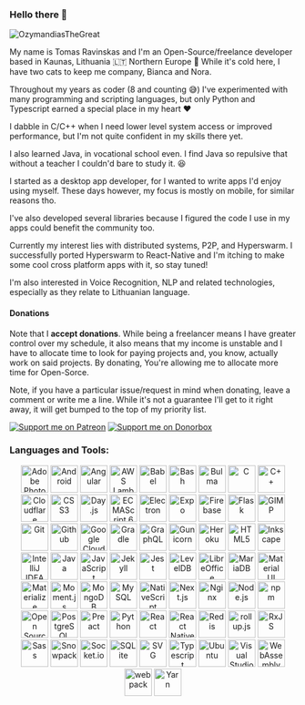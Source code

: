 ### Hello there 👋

![OzymandiasTheGreat](https://komarev.com/ghpvc/?username=ozymandiasthegreat&label=Profile%20views&color=0e75b6&style=flat)



My name is Tomas Ravinskas and I'm an Open-Source/freelance developer based in Kaunas, Lithuania 🇱🇹 Northern Europe 🥶
While it's cold here, I have two cats to keep me company, Bianca and Nora.

Throughout my years as coder (8 and counting 😅) I've experimented with many programming and scripting languages,
but only Python and Typescript earned a special place in my heart ❤️

I dabble in C/C++ when I need lower level system access or improved performance, but I'm not quite confident in my skills there yet.

I also learned Java, in vocational school even. I find Java so repulsive that without a teacher I couldn'd bare to study it. 😆

I started as a desktop app developer, for I wanted to write apps I'd enjoy using myself. These days however, my focus is mostly on
mobile, for similar reasons tho.

I've also developed several libraries because I figured the code I use in my apps could benefit the community too.

Currently my interest lies with distributed systems, P2P, and Hyperswarm.
I successfully ported Hyperswarm to React-Native and I'm itching to make some cool cross platform apps with it, so stay tuned!

I'm also interested in Voice Recognition, NLP and related technologies, especially as they relate to Lithuanian language.

#### Donations

Note that I **accept donations**. While being a freelancer means I have greater control over my schedule, it also means that my income is unstable and I have to allocate time to look for paying
projects and, you know, actually work on said projects.
By donating, You're allowing me to allocate more time for Open-Sorce.

Note, if you have a particular issue/request in mind when donating, leave a comment or write me a line.
While it's not a guarantee I'll get to it right away,
it will get bumped to the top of my priority list.

[![Support me on Patreon](https://img.shields.io/endpoint.svg?url=https%3A%2F%2Fshieldsio-patreon.vercel.app%2Fapi%3Fusername%3Dozymandias%26type%3Dpledges&style=for-the-badge)](https://patreon.com/ozymandias)
[![Support me on Donorbox](https://donorbox.org/images/png-donate/button-medium-blue.png)](https://donorbox.org/tomasrav-open-source-development)


### Languages and Tools:

<p align="center"><a href="https://www.adobe.com/products/photoshop.html" title="Adobe Photoshop"><img src="https://github.com/get-icon/geticon/raw/master/icons/adobe-photoshop.svg" alt="Adobe Photoshop" width="48" height="48" /></a> <a href="https://www.android.com/" title="Android"><img src="https://github.com/get-icon/geticon/raw/master/icons/android-icon.svg" alt="Android" width="48" height="48" /></a> <a href="https://angular.io/" title="Angular"><img src="https://github.com/get-icon/geticon/raw/master/icons/angular-icon.svg" alt="Angular" width="48" height="48" /></a> <a href="https://aws.amazon.com/lambda/" title="AWS Lambda"><img src="https://github.com/get-icon/geticon/raw/master/icons/aws-lambda.svg" alt="AWS Lambda" width="48" height="48" /></a> <a href="https://babeljs.io/" title="Babel"><img src="https://github.com/get-icon/geticon/raw/master/icons/babel.svg" alt="Babel" width="48" height="48" /></a> <a href="https://www.gnu.org/software/bash/" title="Bash"><img src="https://github.com/get-icon/geticon/raw/master/icons/bash.svg" alt="Bash" width="48" height="48" /></a> <a href="https://bulma.io/" title="Bulma"><img src="https://github.com/get-icon/geticon/raw/master/icons/bulma.svg" alt="Bulma" width="48" height="48" /></a> <a href="https://en.wikipedia.org/wiki/C_(programming_language)" title="C"><img src="https://github.com/get-icon/geticon/raw/master/icons/c.svg" alt="C" width="48" height="48" /></a> <a href="https://isocpp.org/" title="C++"><img src="https://github.com/get-icon/geticon/raw/master/icons/c-plusplus.svg" alt="C++" width="48" height="48" /></a> <a href="https://www.cloudflare.com/" title="Cloudflare"><img src="https://github.com/get-icon/geticon/raw/master/icons/cloudflare.svg" alt="Cloudflare" width="48" height="48" /></a> <a href="https://www.w3.org/TR/CSS/" title="CSS3"><img src="https://github.com/get-icon/geticon/raw/master/icons/css-3.svg" alt="CSS3" width="48" height="48" /></a> <a href="https://day.js.org/" title="Day.js"><img src="https://github.com/get-icon/geticon/raw/master/icons/day-js.svg" alt="Day.js" width="48" height="48" /></a> <a href="https://tc39.es/ecma262/" title="ECMAScript 6"><img src="https://github.com/get-icon/geticon/raw/master/icons/es6.svg" alt="ECMAScript 6" width="48" height="48" /></a> <a href="https://www.electronjs.org/" title="Electron"><img src="https://github.com/get-icon/geticon/raw/master/icons/electron.svg" alt="Electron" width="48" height="48" /></a> <a href="https://expo.io/" title="Expo"><img src="https://github.com/get-icon/geticon/raw/master/icons/expo.svg" alt="Expo" width="48" height="48" /></a> <a href="https://www.firebase.com/" title="Firebase"><img src="https://github.com/get-icon/geticon/raw/master/icons/firebase.svg" alt="Firebase" width="48" height="48" /></a> <a href="https://flask.pocoo.org/" title="Flask"><img src="https://github.com/get-icon/geticon/raw/master/icons/flask.svg" alt="Flask" width="48" height="48" /></a> <a href="https://www.gimp.org/" title="GIMP"><img src="https://github.com/get-icon/geticon/raw/master/icons/gimp.svg" alt="GIMP" width="48" height="48" /></a> <a href="https://git-scm.com/" title="Git"><img src="https://github.com/get-icon/geticon/raw/master/icons/git-icon.svg" alt="Git" width="48" height="48" /></a> <a href="https://github.com/" title="Github"><img src="https://github.com/get-icon/geticon/raw/master/icons/github-icon.svg" alt="Github" width="48" height="48" /></a> <a href="https://cloud.google.com/functions/" title="Google Cloud Functions"><img src="https://github.com/get-icon/geticon/raw/master/icons/google-cloud-functions.svg" alt="Google Cloud Functions" width="48" height="48" /></a> <a href="https://gradle.org/" title="Gradle"><img src="https://github.com/get-icon/geticon/raw/master/icons/gradle.svg" alt="Gradle" width="48" height="48" /></a> <a href="https://graphql.org/" title="GraphQL"><img src="https://github.com/get-icon/geticon/raw/master/icons/graphql.svg" alt="GraphQL" width="48" height="48" /></a> <a href="https://gunicorn.org/" title="Gunicorn"><img src="https://github.com/get-icon/geticon/raw/master/icons/gunicorn.svg" alt="Gunicorn" width="48" height="48" /></a> <a href="https://www.heroku.com/" title="Heroku"><img src="https://github.com/get-icon/geticon/raw/master/icons/heroku-icon.svg" alt="Heroku" width="48" height="48" /></a> <a href="https://www.w3.org/TR/html5/" title="HTML5"><img src="https://github.com/get-icon/geticon/raw/master/icons/html-5.svg" alt="HTML5" width="48" height="48" /></a> <a href="https://inkscape.org/" title="Inkscape"><img src="https://github.com/get-icon/geticon/raw/master/icons/inkscape.svg" alt="Inkscape" width="48" height="48" /></a> <a href="https://www.jetbrains.com/idea/" title="IntelliJ IDEA"><img src="https://github.com/get-icon/geticon/raw/master/icons/intellij-idea.svg" alt="IntelliJ IDEA" width="48" height="48" /></a> <a href="https://www.java.com/" title="Java"><img src="https://github.com/get-icon/geticon/raw/master/icons/java.svg" alt="Java" width="48" height="48" /></a> <a href="https://developer.mozilla.org/en-US/docs/Web/JavaScript" title="JavaScript"><img src="https://github.com/get-icon/geticon/raw/master/icons/javascript.svg" alt="JavaScript" width="48" height="48" /></a> <a href="https://jekyllrb.com/" title="Jekyll"><img src="https://github.com/get-icon/geticon/raw/master/icons/jekyll.svg" alt="Jekyll" width="48" height="48" /></a> <a href="https://jestjs.io/" title="Jest"><img src="https://github.com/get-icon/geticon/raw/master/icons/jest.svg" alt="Jest" width="48" height="48" /></a> <a href="https://github.com/google/leveldb" title="LevelDB"><img src="https://github.com/get-icon/geticon/raw/master/icons/leveldb.svg" alt="LevelDB" width="48" height="48" /></a> <a href="https://www.libreoffice.org/" title="LibreOffice"><img src="https://github.com/get-icon/geticon/raw/master/icons/libreoffice-icon.svg" alt="LibreOffice" width="48" height="48" /></a> <a href="https://mariadb.org/" title="MariaDB"><img src="https://github.com/get-icon/geticon/raw/master/icons/mariadb-icon.svg" alt="MariaDB" width="48" height="48" /></a> <a href="https://material-ui.com/" title="Material UI"><img src="https://github.com/get-icon/geticon/raw/master/icons/material-ui.svg" alt="Material UI" width="48" height="48" /></a> <a href="https://materializecss.com/" title="Materialize"><img src="https://github.com/get-icon/geticon/raw/master/icons/materializecss.svg" alt="Materialize" width="48" height="48" /></a> <a href="https://momentjs.com/" title="Moment.js"><img src="https://github.com/get-icon/geticon/raw/master/icons/momentjs.svg" alt="Moment.js" width="48" height="48" /></a> <a href="https://www.mongodb.org/" title="MongoDB"><img src="https://github.com/get-icon/geticon/raw/master/icons/mongodb-icon.svg" alt="MongoDB" width="48" height="48" /></a> <a href="https://dev.mysql.com/" title="MySQL"><img src="https://github.com/get-icon/geticon/raw/master/icons/mysql.svg" alt="MySQL" width="48" height="48" /></a> <a href="https://www.nativescript.org/" title="NativeScript"><img src="https://github.com/get-icon/geticon/raw/master/icons/nativescript.svg" alt="NativeScript" width="48" height="48" /></a> <a href="https://nextjs.org/" title="Next.js"><img src="https://github.com/get-icon/geticon/raw/master/icons/nextjs-icon.svg" alt="Next.js" width="48" height="48" /></a> <a href="https://www.nginx.com/" title="Nginx"><img src="https://github.com/get-icon/geticon/raw/master/icons/nginx-icon.svg" alt="Nginx" width="48" height="48" /></a> <a href="https://nodejs.org/" title="Node.js"><img src="https://github.com/get-icon/geticon/raw/master/icons/nodejs-icon.svg" alt="Node.js" width="48" height="48" /></a> <a href="https://www.npmjs.com/" title="npm"><img src="https://github.com/get-icon/geticon/raw/master/icons/npm.svg" alt="npm" width="48" height="48" /></a> <a href="https://opensource.org/" title="Open Source Initiative"><img src="https://github.com/get-icon/geticon/raw/master/icons/opensource.svg" alt="Open Source Initiative" width="48" height="48" /></a> <a href="https://www.postgresql.org/" title="PostgreSQL"><img src="https://github.com/get-icon/geticon/raw/master/icons/postgresql.svg" alt="PostgreSQL" width="48" height="48" /></a> <a href="https://preactjs.com/" title="Preact"><img src="https://github.com/get-icon/geticon/raw/master/icons/preact.svg" alt="Preact" width="48" height="48" /></a> <a href="https://www.python.org/" title="Python"><img src="https://github.com/get-icon/geticon/raw/master/icons/python.svg" alt="Python" width="48" height="48" /></a> <a href="https://reactjs.org/" title="React"><img src="https://github.com/get-icon/geticon/raw/master/icons/react.svg" alt="React" width="48" height="48" /></a> <a href="https://reactnative.dev/" title="React Native"><img src="https://github.com/get-icon/geticon/raw/master/icons/react.svg" alt="React Native" width="48" height="48" /></a> <a href="https://redis.io/" title="Redis"><img src="https://github.com/get-icon/geticon/raw/master/icons/redis.svg" alt="Redis" width="48" height="48" /></a> <a href="https://rollupjs.org/" title="rollup.js"><img src="https://github.com/get-icon/geticon/raw/master/icons/rollup.svg" alt="rollup.js" width="48" height="48" /></a> <a href="https://rxjs.dev/" title="RxJS"><img src="https://github.com/get-icon/geticon/raw/master/icons/reactivex.svg" alt="RxJS" width="48" height="48" /></a> <a href="https://sass-lang.com/" title="Sass"><img src="https://github.com/get-icon/geticon/raw/master/icons/sass.svg" alt="Sass" width="48" height="48" /></a> <a href="https://www.snowpack.dev/" title="Snowpack"><img src="https://github.com/get-icon/geticon/raw/master/icons/snowpack.svg" alt="Snowpack" width="48" height="48" /></a> <a href="https://socket.io/" title="Socket.io"><img src="https://github.com/get-icon/geticon/raw/master/icons/socket.io.svg" alt="Socket.io" width="48" height="48" /></a> <a href="https://www.sqlite.org/" title="SQLite"><img src="https://github.com/get-icon/geticon/raw/master/icons/sqlite.svg" alt="SQLite" width="48" height="48" /></a> <a href="https://www.w3.org/Graphics/SVG/" title="SVG"><img src="https://github.com/get-icon/geticon/raw/master/icons/svg.svg" alt="SVG" width="48" height="48" /></a> <a href="https://www.typescriptlang.org/" title="Typescript"><img src="https://github.com/get-icon/geticon/raw/master/icons/typescript-icon.svg" alt="Typescript" width="48" height="48" /></a> <a href="https://www.ubuntu.com/" title="Ubuntu"><img src="https://github.com/get-icon/geticon/raw/master/icons/ubuntu.svg" alt="Ubuntu" width="48" height="48" /></a> <a href="https://code.visualstudio.com/" title="Visual Studio Code"><img src="https://github.com/get-icon/geticon/raw/master/icons/visual-studio-code.svg" alt="Visual Studio Code" width="48" height="48" /></a> <a href="https://webassembly.org/" title="WebAssembly"><img src="https://github.com/get-icon/geticon/raw/master/icons/webassembly.svg" alt="WebAssembly" width="48" height="48" /></a> <a href="https://webpack.js.org/" title="webpack"><img src="https://github.com/get-icon/geticon/raw/master/icons/webpack.svg" alt="webpack" width="48" height="48" /></a> <a href="https://yarnpkg.com/" title="Yarn"><img src="https://github.com/get-icon/geticon/raw/master/icons/yarn.svg" alt="Yarn" width="48" height="48" /></a></p>
